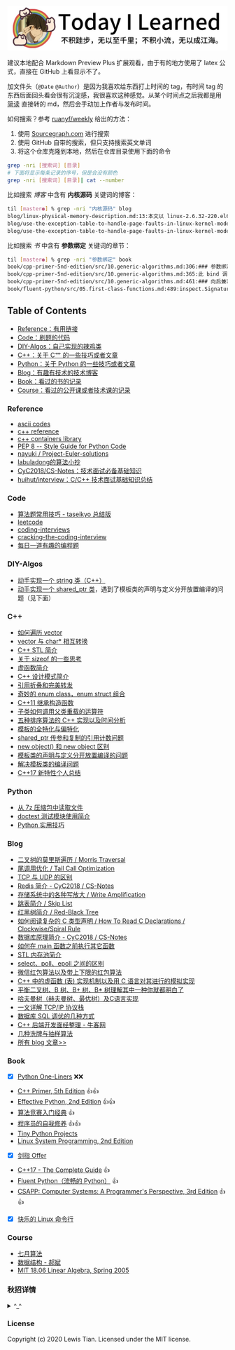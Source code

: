 <p align="center">
	<a href="#readme"><img src="images/2020/09/til-everydaycat.jpg" alt="Today I Learned" title="Today I Learned"></a>
</p>

建议本地配合 Markdown Preview Plus 扩展观看，由于有的地方使用了 latex 公式，直接在 GitHub 上看显示不了。

加文件头（`@Date` `@Author`）是因为我喜欢给东西打上时间的 tag，有时间 tag 的东西后面回头看会很有沉淀感，我很喜欢这种感觉。从某个时间点之后我都是用 [简读](https://simpread.pro/) 直接转的 md，然后会手动加上作者与发布时间。

如何搜索？参考 [ruanyf/weekly](https://github.com/ruanyf/weekly) 给出的方法：

1. 使用 [Sourcegraph.com](https://sourcegraph.com/github.com/taseikyo/til) 进行搜索
2. 使用 GitHub 自带的搜索，但只支持搜索英文单词
3. 将这个仓库克隆到本地，然后在仓库目录使用下面的命令

```Bash
grep -nri [搜索词] [目录]
# 下面将显示每条记录的序号，但是会没有颜色
grep -nri [搜索词] [目录]| cat --number
```

比如搜索 *博客* 中含有 **内核源码** 关键词的博客：

```Bash
til [master●] % grep -nri "内核源码" blog
blog/linux-physical-memory-description.md:13:本文以 linux-2.6.32-220.el6 版本内核源码为基础，介绍 Linux 内核中有关物理内存的概念，和如何描述物理内存。注意：本文中涉及到的仅是和物理内存有关的概念、数据结构。和地址如何映射、线性地址、物理地址；内存如何分配 / 回收等概念无关。
blog/use-the-exception-table-to-handle-page-faults-in-linux-kernel-mode.md:126:那么，这个所谓的修复地址又是如何生成的呢？是系统自动生成的吗？答案当然是否定的，这些修复指令都是编程人员通过 as 提供的扩 展功能写进内核源码中的。下面我们就来分析一下其实现机制。
blog/use-the-exception-table-to-handle-page-faults-in-linux-kernel-mode.md:323:也许有的读者会问了，既然不执行，前面的例子和围绕例子所展开的讨论又有什么作用呢？大家大可打消这样的疑虑，我们前面的分析并 没有白费，因为真正的内核异常表中地址对的生成机制和前面讲述的原理是完全一样的，笔者通过一个运行在用户空间的程序来讲解也是希望让读者能够更加容易的理解异常表的机制，不至于陷入到内核源码的汪洋大海中去。现在，我们可以自己通过 objdump 工具查看一下内核中的异常表：
```

比如搜索 *书* 中含有 **参数绑定** 关键词的章节：

```Bash
til [master●] % grep -nri "参数绑定" book
book/cpp-primer-5nd-edition/src/10.generic-algorithms.md:306:### 参数绑定
book/cpp-primer-5nd-edition/src/10.generic-algorithms.md:365:此 bind 调用生成一个可调用对象，将 checksize 的第二个参数绑定到 sz 的值。当 find_if 对 words 中的 string 调用这个对象时，这些对象会调用 check_size，将给定的 string 和 sz 传递给它。因此，find_if 可以有效地对输入序列中每个 string 调用 check_size，实现 string 的大小与 sz 的比较。
book/cpp-primer-5nd-edition/src/10.generic-algorithms.md:461:### 向后兼容：参数绑定
book/fluent-python/src/05.first-class-functions.md:489:inspect.Signature 对象有个 bind 方法，它可以把任意个参数绑定到签名中的形参
```

## Table of Contents

- [Reference：有用链接](#reference)
- [Code：刷题的代码](#code)
- [DIY-Algos：自己实现的辣鸡类](#diy-algos)
- [C++：关于 C艹 的一些技巧或者文章](#c)
- [Python：关于 Python 的一些技巧或者文章](#python)
- [Blog：有趣有技术的技术博客](#blog)
- [Book：看过的书的记录](#book)
- [Course：看过的公开课或者技术课的记录](#course)

### Reference

- [ascii codes](http://www.cplusplus.com/doc/ascii/)
- [c++ reference](http://www.cplusplus.com/reference/)
- [c++ containers library](http://www.cplusplus.com/reference/stl/)
- [PEP 8 -- Style Guide for Python Code](https://www.python.org/dev/peps/pep-0008/)
- [nayuki / Project-Euler-solutions](https://github.com/nayuki/Project-Euler-solutions)
- [labuladong的算法小抄](https://labuladong.gitbook.io/algo/)
- [CyC2018/CS-Notes：技术面试必备基础知识](https://github.com/CyC2018/CS-Notes)
- [huihut/interview：C/C++ 技术面试基础知识总结](https://github.com/huihut/interview)

### Code

- [算法题常用技巧 - taseikyo 总结版](code/tricks-to-algo-problems-taseikyo.md)
- [leetcode](code/leetcode)
- [coding-interviews](code/coding-interviews)
- [cracking-the-coding-interview](code/cracking-the-coding-interview)
- [每日一道有趣的编程题](code/daily-problem)

### DIY-Algos

- [动手实现一个 string 类（C++）](cpp/diy-algos/string)
- [动手实现一个 shared_ptr 类](cpp/diy-algos/shared_ptr)，遇到了模板类的声明与定义分开放置编译的问题（见下面）

### C++

- [如何遍历 vector](cpp/2020/06/how-to-iterate-vector.md)
- [vector 与 char* 相互转换](cpp/2020/06/conversion-between-vector-and-char-star.md)
- [C++ STL 简介](cpp/2020/06/cpp-slt-intro.md)
- [关于 sizeof 的一些思考](cpp/2020/07/some-thoughts-on-sizeof.md)
- [虚函数简介](cpp/2020/07/vtable-intro.md)
- [C++ 设计模式简介](cpp/2020/07/cpp-design-pattern-intro.md)
- [引用折叠和完美转发](cpp/2020/07/reference-collapsing-and-perfect-forward-intro.md)
- [奇妙的 enum class，enum struct 组合](cpp/2020/07/enum-class-intro.md)
- [C++11 继承构造函数](cpp/2020/07/c11-inheriting-constructors-intro.md)
- [子类如何调用父类重载的运算符](cpp/2020/08/subclass-calls-the-operator-overloaded-by-the-parent-class.md)
- [五种排序算法的 C++ 实现以及时间分析](cpp/comparison-of-sorting-algos)
- [模板的全特化与偏特化](cpp/2020/08/full-specialization-and-partial-specialization-of-templates.md)
- [shared_ptr 传参和复制的引用计数问题](cpp/2020/08/shared_ptr-reference-counting-problem-of-parameter-passing-and-copying.md)
- [new object() 和 new object 区别][cpp-200901]
- [模板类的声明与定义分开放置编译的问题](cpp/2020/09/why-can't-i-separate-the-definition-of-my-templates-class-from-its-declaration-and-put-it-inside-a-cpp-file.md)
- [解决模板类的编译问题](cpp/2020/09/how-can-i-avoid-linker-errors-with-my-template-functions.md)
- [C++17 新特性个人总结](cpp/2020/09/c17-new-features-intro.md)

### Python

- [从 7z 压缩包中读取文件](python/2020/07/read-files-from-7z.md)
- [doctest 测试模块使用简介](python/2020/08/doctest-intro.md)
- [Python 实用技巧](python/2020/09/useful-python-tricks.md)

### Blog

- [二叉树的莫里斯遍历 / Morris Traversal](blog/2020/06/tree-morris-traversal.md)
- [尾调用优化 / Tail Call Optimization](blog/2020/06/tail-call-optimization.md)
- [TCP 与 UDP 的区别](blog/2020/06/tcp-vs-udp.md)
- [Redis 简介 - CyC2018 / CS-Notes](blog/2020/06/redis-cyc2018.md)
- [存储系统中的各种写放大 / Write Amplification](blog/2020/06/storage-system-write-amplification.md)
- [跳表简介 / Skip List](blog/2020/06/skip-list-intro.md)
- [红黑树简介 / Red-Black Tree](blog/2020/06/red-black-tree-intro.md)
- [如何阅读复杂的 C 类型声明 / How To Read C Declarations / Clockwise/Spiral Rule](blog/2020/06/how-to-read-c-declarations-spiral-rule-anderson.md)
- [数据库原理简介 - CyC2018 / CS-Notes](blog/2020/06/database-system-principle-intro-cyc2018.md)
- [如何在 main 函数之前执行其它函数](blog/2020/07/how-to-run-other-functions-before-main-is-executed.md)
- [STL 内存池简介](blog/2020/07/stl-memory-pool-intro.md)
- [select、poll、epoll 之间的区别](blog/2020/07/the-difference-between-select-poll-epoll.md)
- [微信红包算法以及带上下限的红包算法](blog/2020/07/wechat-red-envelope-algorithm-and-red-envelope-algorithm-with-upper-and-lower-limits.md)
- [C++ 中的虚函数 (表) 实现机制以及用 C 语言对其进行的模拟实现](blog/2020/07/the-implementation-mechanism-of-virtual-function-table-in-c++-and-its-implementation-in-c.md)
- [平衡二叉树、B 树、B+ 树、B* 树理解其中一种你就都明白了](blog/2020/07/b-tree-b+-tree-b-star-tree-intro.md)
- [哈夫曼树（赫夫曼树、最优树）及C语言实现](blog/2020/11/huffman-tree-intro.md)
- [一文详解 TCP/IP 协议栈](blog/2020/08/tcp-ip-protocol-stack-intro.md)
- [数据库 SQL 调优的几种方式](blog/2020/08/several-ways-of-sql-tuning.md)
- [C++ 后端开发面经整理 - 牛客网](blog/2020/08/cpp-back-end-developer-interview-experience-record.md)
- [几种洗牌与抽样算法](blog/2020/08/shuffle-and-sampling-algos.md)
- [所有 blog 文章>>](blog/)

### Book

- [x] [Python One-Liners](book/python-one-liners) ❌❌
- [C++ Primer, 5th Edition](book/cpp-primer-5nd-edition) 👍👍
- [Effective Python, 2nd Edition](book/effective-python-2nd-edition)  👍👍
- [算法竞赛入门经典](book/算法竞赛入门经典) 👍
- [程序员的自我修养](book/程序员的自我修养) 👍👍
- [Tiny Python Projects](book/tiny-python-projects)
- [Linux System Programming, 2nd Edition](book/linux-system-programming-2nd-edition)
- [x] [剑指 Offer](book/剑指Offer)
- [C++17 - The Complete Guide](book/cpp17-the-complete-guide) 👍
- [Fluent Python（流畅的 Python）](book/fluent-python) 👍
- [CSAPP: Computer Systems: A Programmer's Perspective, 3rd Edition](book/computer-systems-a-programmers-perspective-3rd-edition) 👍👍
- [x] [快乐的 Linux 命令行](book/the-linux-command-line)

### Course

- [七月算法](course/july-algorithm)
- [数据结构 - 郝斌](course/haobin-data-structure)
- [MIT 18.06 Linear Algebra, Spring 2005](course/mit-18.06-linear-algebra-spring-2005)

### 秋招详情

<details>
<summary>^_^</summary>

当初建这个库就是为了应付今年的秋招，也就是说从六月份才开始准备，所以其实很匆忙，很多知识点没复习到，也没投几家公司，下面是最后的结果：

- 被动挂
	- 阿里，笔试或者性格测试挂，笔试 0 ac，性格测试太弱智我乱选的
	- 猿辅导，笔试挂，收获第一封也是唯一一封感谢信
	- 微信，2+2+1，两轮技术面，两轮面委会，一轮 HR，明明都云证了，最后审批挂，不是很懂。5 月份又打电话来问还在找工作吗，我：？
	- 美团，投晚了，笔试完就没消息了，后面 11 月份面试官发短信约面试，我：？
- 主动拒
	- 小米，开始说内推没笔试，后面又变卦了，所以直接拒了好几次笔试（因为会反复发）
	- 农行，拒了面试
- offer
	- bilibili，4，没有 hr 面，挺怪的，最后开了劝退价，笑了
	- pdd，2+1，两轮技术面体验不错，听说工作强度太大，放弃了
	- 快手，3+1，base 北京，想长远发展还是退却了
	- 字节（抖音），3，也是没有 hr 面，一天 3 轮技术面，体验还不错
	- 华为，3+1+1，base 深圳，理由同快手

所以看上去，实际参加面试的一共 6 家，除了微信都拿到 offer 了，运气还不错，就是开得并不是很高就是。
</details>

### License

Copyright (c) 2020 Lewis Tian. Licensed under the MIT license.

[cpp-200901]:cpp/2020/09/the-difference-between-new-object()-and-new-object.md

